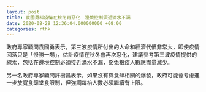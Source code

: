 ```yaml
---
layout: post
title: 袁國勇料疫情在秋冬再惡化　邊境控制須近滴水不漏
date: 2020-08-29 12:36:04.000000000 +08:00
categories: rthk
---
```


政府專家顧問袁國勇表示，第三波疫情所付出的人命和經濟代價非常大，即使疫情回落只是「慘勝一場」，估計疫情在秋冬會再次惡化，建議參考第三波疫情提供的線索，包括在邊境控制必須接近滴水不漏，豁免檢疫人數應盡量減少。

另一名政府專家顧問許樹昌表示，如果沒有與食肆相關的爆發，政府可能會考慮進一步放寬食肆堂食限制，但強調每枱人數必須繼續有上限。
